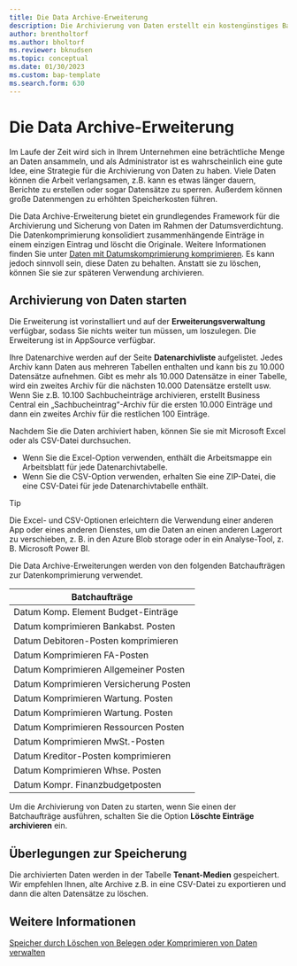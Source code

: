 ```yaml
---
title: Die Data Archive-Erweiterung
description: Die Archivierung von Daten erstellt ein kostengünstiges Backup Ihrer Datensätze.
author: brentholtorf
ms.author: bholtorf
ms.reviewer: bknudsen
ms.topic: conceptual
ms.date: 01/30/2023
ms.custom: bap-template
ms.search.form: 630
---
```


# <a name="the-data-archive-extension"></a><a name="the-data-archive-extension"></a>Die Data Archive-Erweiterung

Im Laufe der Zeit wird sich in Ihrem Unternehmen eine beträchtliche Menge an Daten ansammeln, und als Administrator ist es wahrscheinlich eine gute Idee, eine Strategie für die Archivierung von Daten zu haben. Viele Daten können die Arbeit verlangsamen, z.B. kann es etwas länger dauern, Berichte zu erstellen oder sogar Datensätze zu sperren. Außerdem können große Datenmengen zu erhöhten Speicherkosten führen.

Die Data Archive-Erweiterung bietet ein grundlegendes Framework für die Archivierung und Sicherung von Daten im Rahmen der Datumsverdichtung. Die Datenkomprimierung konsolidiert zusammenhängende Einträge in einem einzigen Eintrag und löscht die Originale. Weitere Informationen finden Sie unter [Daten mit Datumskomprimierung komprimieren](admin-manage-documents.md#compress-data-with-date-compression). Es kann jedoch sinnvoll sein, diese Daten zu behalten. Anstatt sie zu löschen, können Sie sie zur späteren Verwendung archivieren.

## <a name="start-archiving-data"></a><a name="start-archiving-data"></a>Archivierung von Daten starten

Die Erweiterung ist vorinstalliert und auf der **Erweiterungsverwaltung** verfügbar, sodass Sie nichts weiter tun müssen, um loszulegen. Die Erweiterung ist in AppSource verfügbar.

Ihre Datenarchive werden auf der Seite **Datenarchivliste** aufgelistet. Jedes Archiv kann Daten aus mehreren Tabellen enthalten und kann bis zu 10.000 Datensätze aufnehmen. Gibt es mehr als 10.000 Datensätze in einer Tabelle, wird ein zweites Archiv für die nächsten 10.000 Datensätze erstellt usw. Wenn Sie z.B. 10.100 Sachbucheinträge archivieren, erstellt Business Central ein „Sachbucheintrag“-Archiv für die ersten 10.000 Einträge und dann ein zweites Archiv für die restlichen 100 Einträge.

Nachdem Sie die Daten archiviert haben, können Sie sie mit Microsoft Excel oder als CSV-Datei durchsuchen.

* Wenn Sie die Excel-Option verwenden, enthält die Arbeitsmappe ein Arbeitsblatt für jede Datenarchivtabelle.
* Wenn Sie die CSV-Option verwenden, erhalten Sie eine ZIP-Datei, die eine CSV-Datei für jede Datenarchivtabelle enthält.

> [!TIP]
> Die Excel- und CSV-Optionen erleichtern die Verwendung einer anderen App oder eines anderen Dienstes, um die Daten an einen anderen Lagerort zu verschieben, z. B. in den Azure Blob storage oder in ein Analyse-Tool, z. B. Microsoft Power BI.

Die Data Archive-Erweiterungen werden von den folgenden Batchaufträgen zur Datenkomprimierung verwendet.

|Batchaufträge  |
|---------|
|Datum Komp. Element Budget-Einträge |
|Datum komprimieren Bankabst. Posten |
|Datum Debitoren-Posten komprimieren |
|Datum Komprimieren FA-Posten |
|Datum Komprimieren Allgemeiner Posten |
|Datum Komprimieren Versicherung Posten |
|Datum Komprimieren Wartung. Posten |
|Datum Komprimieren Wartung. Posten |
|Datum Komprimieren Ressourcen Posten |
|Datum Komprimieren MwSt.-Posten |
|Datum Kreditor-Posten komprimieren |
|Datum Komprimieren Whse. Posten |
|Datum Kompr. Finanzbudgetposten |

Um die Archivierung von Daten zu starten, wenn Sie einen der Batchaufträge ausführen, schalten Sie die Option **Löschte Einträge archivieren** ein.

## <a name="storage-considerations"></a><a name="storage-considerations"></a>Überlegungen zur Speicherung

Die archivierten Daten werden in der Tabelle **Tenant-Medien** gespeichert. Wir empfehlen Ihnen, alte Archive z.B. in eine CSV-Datei zu exportieren und dann die alten Datensätze zu löschen.

## <a name="see-also"></a><a name="see-also"></a>Weitere Informationen

[Speicher durch Löschen von Belegen oder Komprimieren von Daten verwalten](admin-manage-documents.md)
